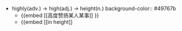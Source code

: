 - highly(adv.) -> high(adj.) -> height(n.)
  background-color:: #49767b
	- {{embed [[高度赞扬某人某事]] }}
	- {{embed [[in height]]